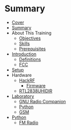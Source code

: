 # Summary

* [Cover](README.md)
* [Summary](SUMMARY.md)
* About This Training
    * [Objectives](documentation/Objectives.md)
    * [Skills](documentation/Skills.md)
    * [Prerequisites](documentation/Prerequisites.md)
* [Introduction](documentation/Introduction.md)
    * [Definitions](documentation/Definitions.md)
    * [FCC](documentation/fcc.md)
* [Setup](documentation/Setup.md)
* Hardware
    * [HackRF](documentation/Hackrf.md)
        * [Firmware](documentation/firmware.md)
    * [RTL2838UHIDIR](documentation/Rtl2838uhidir.md)
* [Laboratory](documentation/Laboratory.md)
    * [GNU Radio Companion](documentation/GnuRadioCompanion.md)
    * [Python](documentation/Python.md)
    * [GSM](documentation/gsm.md)
* [Python](python.md)
    * [FM Radio](fm-radio.md)

